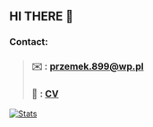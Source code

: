 ## HI THERE 👋  

### Contact:  

> ### ✉️ : [przemek.899@wp.pl](mailto:przemek.899@wp.pl)  
> ### 📄 : [CV](https://github.com/przemek890/przemek890/blob/main/Przemyslaw_Janiszewski_CV.pdf)

[![Stats](https://github-readme-stats.vercel.app/api?username=przemek890&show_icons=true&theme=transparent)](https://github.com/anuraghazra/github-readme-stats)
